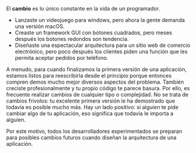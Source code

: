 El **cambio** es lo único constante en la vida de un programador.

- Lanzaste un videojuego para windows, pero ahora la gente demanda una versión macOS.
- Creaste un framework GUI con botones cuadrados, pero meses después los botones redondos son tendencia.
- Diseñaste una espectacular arquitectura para un sitio web de comercio electrónico, pero poco después los clientes piden una función que les permita aceptar pedidos por teléfono.

A menudo, para cuando finalizamos la primera versión de una aplicación, estamos listos para reescribirla desde el principio porque entonces compren demos mucho mejor diversos aspectos del problema. También creciste profesionalmente y tu propio código te parece basura. Por ello, es frecuente realizar cambios de cualquier tipo o complejidad. No se trata de cambios frívolos: tu excelente primera versión le ha demostrado que todavía es posible mucho más. Hay un lado positivo: si alguien te pide cambiar algo de tu aplicación, eso significa que todavía le importa a alguien.

Por este motivo, todos los desarrolladores experimentados se preparan para posibles cambios futuros cuando diseñan la arquitectura de una aplicación.